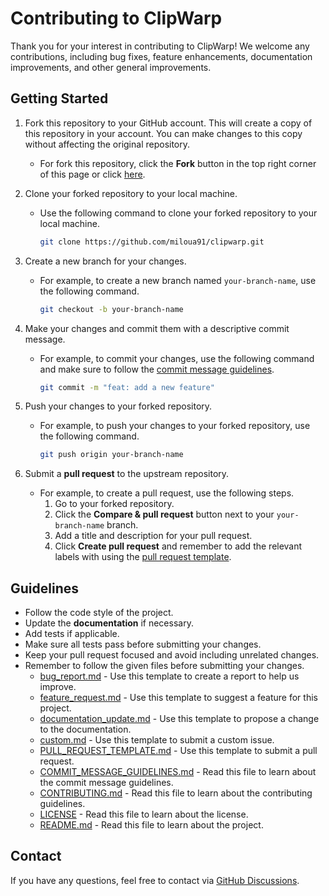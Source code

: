 # Contributing to ClipWarp 

Thank you for your interest in contributing to ClipWarp! We welcome any contributions, including bug fixes, feature enhancements, documentation improvements, and other general improvements.

## Getting Started

1. Fork this repository to your GitHub account. This will create a copy of this repository in your account. You can make changes to this copy without affecting the original repository.
   - For fork this repository, click the **Fork** button in the top right corner of this page or click [here](https://github.com/miloua91/clipwarp/fork).
2. Clone your forked repository to your local machine.

   - Use the following command to clone your forked repository to your local machine.

     ```bash
     git clone https://github.com/miloua91/clipwarp.git
     ```

3. Create a new branch for your changes.

   - For example, to create a new branch named `your-branch-name`, use the following command.

     ```bash
     git checkout -b your-branch-name
     ```

4. Make your changes and commit them with a descriptive commit message.

   - For example, to commit your changes, use the following command and make sure to follow the [commit message guidelines](https://github.com/miloua91/clipwarp/blob/main/COMMIT_MESSAGE_GUIDELINES.md).

     ```bash
     git commit -m "feat: add a new feature"
     ```

5. Push your changes to your forked repository.

   - For example, to push your changes to your forked repository, use the following command.

     ```bash
     git push origin your-branch-name
     ```

6. Submit a **pull request** to the upstream repository.
   - For example, to create a pull request, use the following steps.
     1. Go to your forked repository.
     2. Click the **Compare & pull request** button next to your `your-branch-name` branch.
     3. Add a title and description for your pull request.
     4. Click **Create pull request** and remember to add the relevant labels with using the [pull request template](https://github.com/miloua91/clipwarp/blob/templates/.github/PULL_REQUEST_TEMPLATE.md).

## Guidelines

- Follow the code style of the project.
- Update the **documentation** if necessary.
- Add tests if applicable.
- Make sure all tests pass before submitting your changes.
- Keep your pull request focused and avoid including unrelated changes.
- Remember to follow the given files before submitting your changes.
  - [bug_report.md](https://github.com/miloua91/clipwarp/blob/main/.github/ISSUE_TEMPLATE/bug_report.md) - Use this template to create a report to help us improve.
  - [feature_request.md](https://github.com/miloua91/clipwarp/blob/main/.github/ISSUE_TEMPLATE/feature_request.md) - Use this template to suggest a feature for this project.
  - [documentation_update.md](https://github.com/miloua91/clipwarp/blob/main/.github/ISSUE_TEMPLATE/documentation_update.md) - Use this template to propose a change to the documentation.
  - [custom.md](https://github.com/miloua91/clipwarp/blob/main/.github/ISSUE_TEMPLATE/custom.md) - Use this template to submit a custom issue.
  - [PULL_REQUEST_TEMPLATE.md](https://github.com/miloua91/clipwarp/blob/main/.github/PULL_REQUEST_TEMPLATE.md) - Use this template to submit a pull request.
  - [COMMIT_MESSAGE_GUIDELINES.md](https://github.com/miloua91/clipwarp/blob/main/COMMIT_MESSAGE_GUIDELINES.md) - Read this file to learn about the commit message guidelines.
  - [CONTRIBUTING.md](https://github.com/miloua91/clipwarp/blob/main/CONTRIBUTING.md) - Read this file to learn about the contributing guidelines.
  - [LICENSE](https://github.com/miloua91/clipwarp/blob/main/LICENSE) - Read this file to learn about the license.
  - [README.md](https://github.com/miloua91/clipwarp/blob/main/README.md) - Read this file to learn about the project.

## Contact

If you have any questions, feel free to contact via [GitHub Discussions](https://github.com/miloua91/clipwarp/discussions).

